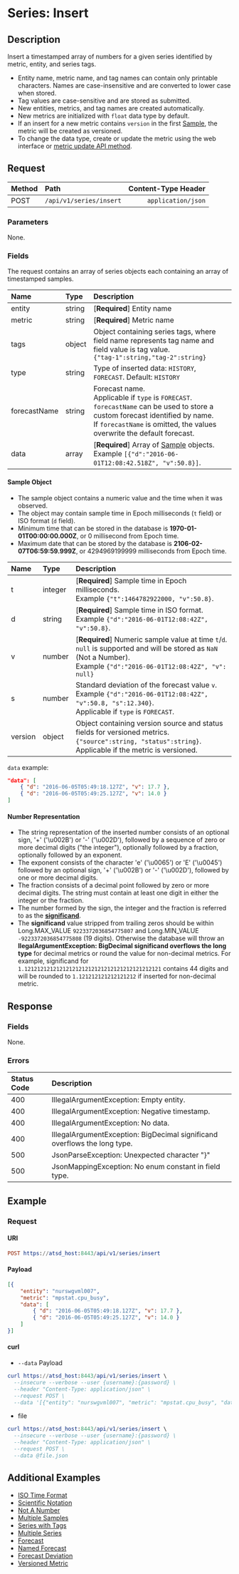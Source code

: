# Series: Insert

## Description

Insert a timestamped array of numbers for a given series identified by metric, entity, and series tags. 

* Entity name, metric name, and tag names can contain only printable characters. Names are case-insensitive and are converted to lower case when stored.
* Tag values are case-sensitive and are stored as submitted.
* New entities, metrics, and tag names are created automatically.
* New metrics are initialized with `float` data type by default.
* If an insert for a new metric contains `version` in the first [Sample](#sample-object), the metric will be created as versioned.
* To change the data type, create or update the metric using the web interface or [metric update API method](/api/meta/metric/update.md).

## Request

| **Method** | **Path** | **Content-Type Header**|
|:---|:---|---:|
| POST | `/api/v1/series/insert` | `application/json` |

### Parameters

None.

### Fields

The request contains an array of series objects each containing an array of timestamped samples. 

|**Name**|**Type**|**Description**|
|:---|:---|:---|
| entity | string | [**Required**] Entity name |
| metric | string | [**Required**] Metric name |
| tags | object | Object containing series tags, where field name represents tag name and field value is tag value.<br>`{"tag-1":string,"tag-2":string}` |
| type | string | Type of inserted data: `HISTORY`, `FORECAST`. Default: `HISTORY` |
| forecastName | string | Forecast name. <br>Applicable if `type` is `FORECAST`.<br>`forecastName` can be used to store a custom forecast identified by name. <br>If `forecastName` is omitted, the values overwrite the default forecast.  |
| data | array | [**Required**] Array of [Sample](#sample-object) objects.<br>Example `[{"d":"2016-06-01T12:08:42.518Z", "v":50.8}]`.|

#### Sample Object

* The sample object contains a numeric value and the time when it was observed.
* The object may contain sample time in Epoch milliseconds (`t` field) or ISO format (`d` field).
* Minimum time that can be stored in the database is **1970-01-01T00:00:00.000Z**, or 0 millisecond from Epoch time.
* Maximum date that can be stored by the database is **2106-02-07T06:59:59.999Z**, or 4294969199999 milliseconds from Epoch time.

|**Name**|**Type**|**Description**|
|:---|:---|:---|
| t | integer | [**Required**] Sample time in Epoch milliseconds.<br>Example `{"t":1464782922000, "v":50.8}`.|
| d | string | [**Required**] Sample time in ISO format.<br>Example `{"d":"2016-06-01T12:08:42Z", "v":50.8}`. |
| v | number | [**Required**] Numeric sample value at time `t`/`d`. <br>`null` is supported and will be stored as `NaN` (Not a Number).<br>Example `{"d":"2016-06-01T12:08:42Z", "v": null}` |
| s | number | Standard deviation of the forecast value `v`.<br>Example  `{"d":"2016-06-01T12:08:42Z", "v":50.8, "s":12.340}`.<br>Applicable if `type` is `FORECAST`.|
| version | object | Object containing version source and status fields for versioned metrics.<br>`{"source":string, "status":string}`.<br>Applicable if the metric is versioned. |

`data` example:

```json
"data": [
	{ "d": "2016-06-05T05:49:18.127Z", "v": 17.7 },
	{ "d": "2016-06-05T05:49:25.127Z", "v": 14.0 }
]
```

#### Number Representation

* The string representation of the inserted number consists of an optional sign, '+' ('\u002B') or '-' ('\u002D'), followed by a sequence of zero or more decimal digits ("the integer"), optionally followed by a fraction, optionally followed by an exponent.
* The exponent consists of the character 'e' ('\u0065') or 'E' ('\u0045') followed by an optional sign, '+' ('\u002B') or '-' ('\u002D'), followed by one or more decimal digits.
* The fraction consists of a decimal point followed by zero or more decimal digits. The string must contain at least one digit in either the integer or the fraction. 
* The number formed by the sign, the integer and the fraction is referred to as the [**significand**](https://en.wikipedia.org/wiki/Significand).
* The **significand** value stripped from trailing zeros should be within Long.MAX_VALUE `9223372036854775807` and Long.MIN_VALUE  `-9223372036854775808` (19 digits). Otherwise the database will throw an **llegalArgumentException: BigDecimal significand overflows the long type** for decimal metrics or round the value for non-decimal metrics. For example, significand for `1.1212121212121212121212121212121212121212121` contains 44 digits and will be rounded to `1.121212121212121212` if inserted for non-decimal metric.

## Response

### Fields

None.

### Errors

|  **Status Code**  | **Description** |
|:---|:---|
| 400 | IllegalArgumentException: Empty entity.|
| 400 | IllegalArgumentException: Negative timestamp.|
| 400 | IllegalArgumentException: No data. |
| 400 | IllegalArgumentException: BigDecimal significand overflows the long type. |
| 500 | JsonParseException: Unexpected character "}" | 
| 500 | JsonMappingException: No enum constant in field type.|

## Example

### Request

#### URI

```elm
POST https://atsd_host:8443/api/v1/series/insert
```

#### Payload

```json
[{
    "entity": "nurswgvml007",
    "metric": "mpstat.cpu_busy",
    "data": [
		{ "d": "2016-06-05T05:49:18.127Z", "v": 17.7 },
		{ "d": "2016-06-05T05:49:25.127Z", "v": 14.0 }
    ]
}]
```

#### curl

* `--data` Payload

```elm
curl https://atsd_host:8443/api/v1/series/insert \
  --insecure --verbose --user {username}:{password} \
  --header "Content-Type: application/json" \
  --request POST \
  --data '[{"entity": "nurswgvml007", "metric": "mpstat.cpu_busy", "data": [{ "t": 1462427358127, "v": 22.0 }]}]'
  ```
  
* file

```elm
curl https://atsd_host:8443/api/v1/series/insert \
  --insecure --verbose --user {username}:{password} \
  --header "Content-Type: application/json" \
  --request POST \
  --data @file.json
  ```

## Additional Examples

* [ISO Time Format](examples/insert-iso-time-format.md)
* [Scientific Notation](examples/insert-scientific-notation.md)
* [Not A Number](examples/insert-nan.md)
* [Multiple Samples](examples/insert-multiple-samples.md)
* [Series with Tags](examples/insert-with-tags.md)
* [Multiple Series](examples/insert-multiple-series.md)
* [Forecast](examples/insert-forecast.md)
* [Named Forecast](examples/insert-named-forecast.md)
* [Forecast Deviation](examples/insert-forecast-deviation.md)
* [Versioned Metric](examples/insert-versioned-metric.md)



